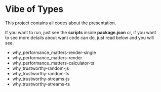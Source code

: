 # Vibe of Types

This project contains all codes about the presentation.

If you want to run, just see the **scripts** inside **package.json** or, if you want to see more details about want code can do, just read below and you will see.

- why_performance_matters-render-single
- why_performance_matters-render
- why_performance_matters-calculator-ts
- why_trustworthy-random-js
- why_trustworthy-random-ts
- why_trustworthy-streams-js
- why_trustworthy-streams-ts
